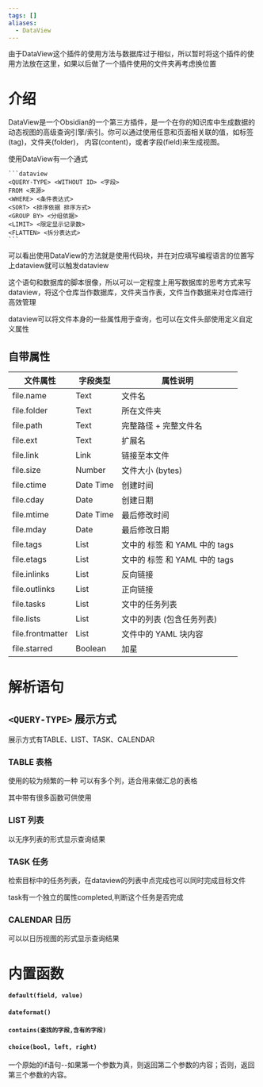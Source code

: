 ```yaml
---
tags: []
aliases:
  - DataView
---
```


由于DataView这个插件的使用方法与数据库过于相似，所以暂时将这个插件的使用方法放在这里，如果以后做了一个插件使用的文件夹再考虑换位置

# 介绍
DataView是一个Obsidian的一个第三方插件，是一个在你的知识库中生成数据的动态视图的高级查询引擎/索引。你可以通过使用任意和页面相关联的值，如标签(tag)，文件夹(folder)， 内容(content)，或者字段(field)来生成视图。

使用DataView有一个通式
````text
```dataview
<QUERY-TYPE> <WITHOUT ID> <字段>
FROM <来源>
<WHERE> <条件表达式>
<SORT> <排序依据 排序方式>
<GROUP BY> <分组依据>
<LIMIT> <限定显示记录数>
<FLATTEN> <拆分表达式>
```
````

可以看出使用DataView的方法就是使用代码块，并在对应填写编程语言的位置写上dataview就可以触发dataview

这个语句和数据库的脚本很像，所以可以一定程度上用写数据库的思考方式来写dataview，将这个仓库当作数据库，文件夹当作表，文件当作数据来对仓库进行高效管理

dataview可以将文件本身的一些属性用于查询，也可以在文件头部使用定义自定义属性
## 自带属性

| 文件属性             | 字段类型      | 属性说明                  |
| ---------------- | --------- | --------------------- |
| file.name        | Text      | 文件名                   |
| file.folder      | Text      | 所在文件夹                 |
| file.path        | Text      | 完整路径 + 完整文件名          |
| file.ext         | Text      | 扩展名                   |
| file.link        | Link      | 链接至本文件                |
| file.size        | Number    | 文件大小 (bytes)          |
| file.ctime       | Date Time | 创建时间                  |
| file.cday        | Date      | 创建日期                  |
| file.mtime       | Date Time | 最后修改时间                |
| file.mday        | Date      | 最后修改日期                |
| file.tags        | List      | 文中的 标签 和 YAML 中的 tags |
| file.etags       | List      | 文中的 标签 和 YAML 中的 tags |
| file.inlinks     | List      | 反向链接                  |
| file.outlinks    | List      | 正向链接                  |
| file.tasks       | List      | 文中的任务列表               |
| file.lists       | List      | 文中的列表 (包含任务列表)        |
| file.frontmatter | List      | 文件中的 YAML 块内容         |
| file.starred     | Boolean   | 加星                    |
# 解析语句
## `<QUERY-TYPE>` 展示方式
展示方式有TABLE、LIST、TASK、CALENDAR
 
### TABLE 表格
使用的较为频繁的一种
可以有多个列，适合用来做汇总的表格

其中带有很多函数可供使用

### LIST 列表
以无序列表的形式显示查询结果

### TASK 任务
检索目标中的任务列表，在dataview的列表中点完成也可以同时完成目标文件

task有一个独立的属性completed,判断这个任务是否完成

### CALENDAR 日历
可以以日历视图的形式显示查询结果



# 内置函数
#### `default(field, value)`

#### `dateformat()`

#### `contains(查找的字段,含有的字段)`

#### `choice(bool, left, right)`
一个原始的if语句--如果第一个参数为真，则返回第二个参数的内容；否则，返回第三个参数的内容。

